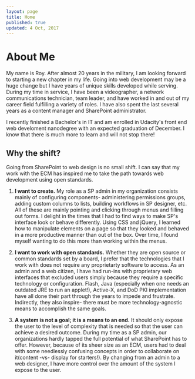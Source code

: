```yaml
---
layout: page
title: Home
published: true
updated: 4 Oct, 2017
---
```


# About Me

My name is Roy. After almost 20 years in the military, I am looking forward to starting a new chapter in my life. Going into web development may be a huge change but I have years of unique skills developed while serving. During my time in service, I have been a videographer, a network communications technician, team leader, and have worked in and out of my career field fulfilling a variety of roles. I have also spent the last several years as a content manager and SharePoint administrator.

I recently finished a Bachelor's in IT and am enrolled in Udacity's front end web develoment nanodegree with an expected graduation of December. I know that there is much more to learn and will not stop there!

## Why the shift?

Going from SharePoint to web design is no small shift. I can say that my work with the ECM has inspired me to take the path towards web development using open standards.

1. **I want to create.** My role as a SP admin in my organization consists mainly of configuring components- administering permissions groups, adding custom columns to lists, building workflows in SP designer, etc. All of these are mainly pointing and clicking through menus and filling out forms. I delight in the times that I had to find ways to make SP's interface look or behave differently. Using CSS and jQuery, I learned how to manipulate elements on a page so that they looked and behaved in a more productive manner than out of the box. Over time, I found myself wanting to do this more than working within the menus.

2. **I want to work with open standards.** Whether they are open source or common standards set by a board, I prefer that the technologies that I work with does not require any proprietarty software to access. As an admin and a web citizen, I have had run-ins with proprietary web interfaces that excluded users simply because they require a specific technology or configuration. Flash, Java (especially when one needs an outdated JRE to run an applet!), Active-X, and DoD PKI implementation have all done their part through the years to impede and frustrate. Indirectly, they also inspire- there must be more technology-agnostic means to accomplish the same goals.

3. **A system is not a goal; it is a means to an end.** It should only expose the user to the level of complexity that is needed so that the user can achieve a desired outcome. During my time as a SP admin, our organizations hardly tapped the full potential of what SharePoint has to offer. However, because of its sheer size as an ECM, users had to deal with some needlessly confusing concepts in order to collaborate on it(content -vs- display for starters!). By changing from an admin to a web designer, I have more control over the amount of the system I expose to the user.